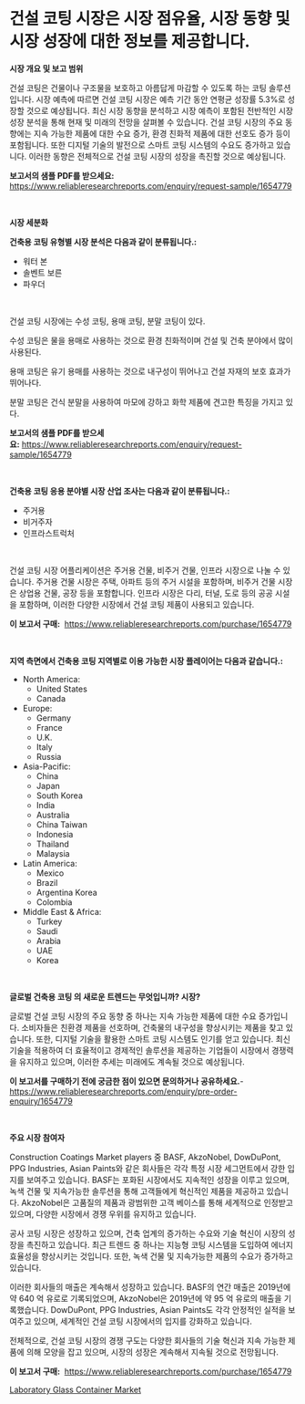 <p><h1>건설 코팅 시장은 시장 점유율, 시장 동향 및 시장 성장에 대한 정보를 제공합니다.</h1></p><p><strong>시장 개요 및 보고 범위</strong></p>
<p><p>건설 코팅은 건물이나 구조물을 보호하고 아름답게 마감할 수 있도록 하는 코팅 솔루션입니다. 시장 예측에 따르면 건설 코팅 시장은 예측 기간 동안 연평균 성장률 5.3%로 성장할 것으로 예상됩니다. 최신 시장 동향을 분석하고 시장 예측이 포함된 전반적인 시장 성장 분석을 통해 현재 및 미래의 전망을 살펴볼 수 있습니다. 건설 코팅 시장의 주요 동향에는 지속 가능한 제품에 대한 수요 증가, 환경 친화적 제품에 대한 선호도 증가 등이 포함됩니다. 또한 디지털 기술의 발전으로 스마트 코팅 시스템의 수요도 증가하고 있습니다. 이러한 동향은 전체적으로 건설 코팅 시장의 성장을 촉진할 것으로 예상됩니다.</p></p>
<p><strong>보고서의 샘플 PDF를 받으세요:</strong> <a href="https://www.reliableresearchreports.com/enquiry/request-sample/1654779">https://www.reliableresearchreports.com/enquiry/request-sample/1654779</a></p>
<p>&nbsp;</p>
<p><strong>시장 세분화</strong></p>
<p><strong>건축용 코팅 유형별 시장 분석은 다음과 같이 분류됩니다.:</strong></p>
<p><ul><li>워터 본</li><li>솔벤트 보른</li><li>파우더</li></ul></p>
<p>&nbsp;</p>
<p><p>건설 코팅 시장에는 수성 코팅, 용매 코팅, 분말 코팅이 있다. </p><p>수성 코팅은 물을 용매로 사용하는 것으로 환경 친화적이며 건설 및 건축 분야에서 많이 사용된다. </p><p>용매 코팅은 유기 용매를 사용하는 것으로 내구성이 뛰어나고 건설 자재의 보호 효과가 뛰어나다. </p><p>분말 코팅은 건식 분말을 사용하여 마모에 강하고 화학 제품에 견고한 특징을 가지고 있다.</p></p>
<p><strong>보고서의 샘플 PDF를 받으세요:</strong>&nbsp;<a href="https://www.reliableresearchreports.com/enquiry/request-sample/1654779">https://www.reliableresearchreports.com/enquiry/request-sample/1654779</a></p>
<p>&nbsp;</p>
<p><strong> 건축용 코팅 응용 분야별 시장 산업 조사는 다음과 같이 분류됩니다.:</strong></p>
<p><ul><li>주거용</li><li>비거주자</li><li>인프라스트럭처</li></ul></p>
<p>&nbsp;</p>
<p><p>건설 코팅 시장 어플리케이션은 주거용 건물, 비주거 건물, 인프라 시장으로 나눌 수 있습니다. 주거용 건물 시장은 주택, 아파트 등의 주거 시설을 포함하며, 비주거 건물 시장은 상업용 건물, 공장 등을 포함합니다. 인프라 시장은 다리, 터널, 도로 등의 공공 시설을 포함하며, 이러한 다양한 시장에서 건설 코팅 제품이 사용되고 있습니다.</p></p>
<p><strong>이 보고서 구매:</strong>&nbsp; <a href="https://www.reliableresearchreports.com/purchase/1654779">https://www.reliableresearchreports.com/purchase/1654779</a></p>
<p>&nbsp;</p>
<p><strong>지역 측면에서 건축용 코팅 지역별로 이용 가능한 시장 플레이어는 다음과 같습니다.:</strong></p>
<p><ul>
    <li>
        North America:
        <ul>
            <li>United States</li>
            <li>Canada</li>
        </ul>
    </li>
    <li>
        Europe:
        <ul>
            <li>Germany</li>
            <li>France</li>
            <li>U.K.</li>
            <li>Italy</li>
            <li>Russia</li>
        </ul>
    </li>
    <li>
        Asia-Pacific:
        <ul>
            <li>China</li>
            <li>Japan</li>
            <li>South Korea</li>
            <li>India</li>
            <li>Australia</li>
            <li>China Taiwan</li>
            <li>Indonesia</li>
            <li>Thailand</li>
            <li>Malaysia</li>
        </ul>
    </li>
    <li>
        Latin America:
        <ul>
            <li>Mexico</li>
            <li>Brazil</li>
            <li>Argentina Korea</li>
            <li>Colombia</li>
        </ul>
    </li>
    <li>
        Middle East & Africa:
        <ul>
            <li>Turkey</li>
            <li>Saudi</li>
            <li>Arabia</li>
            <li>UAE</li>
            <li>Korea</li>
        </ul>
    </li>
    </ul></p>
<p>&nbsp;</p>
<p><strong>글로벌 건축용 코팅 의 새로운 트렌드는 무엇입니까? 시장?</strong></p>
<p><p>글로벌 건설 코팅 시장의 주요 동향 중 하나는 지속 가능한 제품에 대한 수요 증가입니다. 소비자들은 친환경 제품을 선호하며, 건축물의 내구성을 향상시키는 제품을 찾고 있습니다. 또한, 디지털 기술을 활용한 스마트 코팅 시스템도 인기를 얻고 있습니다. 최신 기술을 적용하여 더 효율적이고 경제적인 솔루션을 제공하는 기업들이 시장에서 경쟁력을 유지하고 있으며, 이러한 추세는 미래에도 계속될 것으로 예상됩니다.</p></p>
<p><strong>이 보고서를 구매하기 전에 궁금한 점이 있으면 문의하거나 공유하세요.</strong>- <a href="https://www.reliableresearchreports.com/enquiry/pre-order-enquiry/1654779">https://www.reliableresearchreports.com/enquiry/pre-order-enquiry/1654779</a></p>
<p>&nbsp;</p>
<p><strong>주요 시장 참여자</strong></p>
<p><p>Construction Coatings Market players 중 BASF, AkzoNobel, DowDuPont, PPG Industries, Asian Paints와 같은 회사들은 각각 특정 시장 세그먼트에서 강한 입지를 보여주고 있습니다. BASF는 포화된 시장에서도 지속적인 성장을 이루고 있으며, 녹색 건물 및 지속가능한 솔루션을 통해 고객들에게 혁신적인 제품을 제공하고 있습니다. AkzoNobel은 고품질의 제품과 광범위한 고객 베이스를 통해 세계적으로 인정받고 있으며, 다양한 시장에서 경쟁 우위를 유지하고 있습니다. </p><p>공사 코팅 시장은 성장하고 있으며, 건축 업계의 증가하는 수요와 기술 혁신이 시장의 성장을 촉진하고 있습니다. 최근 트렌드 중 하나는 지능형 코팅 시스템을 도입하여 에너지 효율성을 향상시키는 것입니다. 또한, 녹색 건물 및 지속가능한 제품의 수요가 증가하고 있습니다.</p><p>이러한 회사들의 매출은 계속해서 성장하고 있습니다. BASF의 연간 매출은 2019년에 약 640 억 유로로 기록되었으며, AkzoNobel은 2019년에 약 95 억 유로의 매출을 기록했습니다. DowDuPont, PPG Industries, Asian Paints도 각각 안정적인 실적을 보여주고 있으며, 세계적인 건설 코팅 시장에서의 입지를 강화하고 있습니다.</p><p>전체적으로, 건설 코팅 시장의 경쟁 구도는 다양한 회사들의 기술 혁신과 지속 가능한 제품에 의해 모양을 잡고 있으며, 시장의 성장은 계속해서 지속될 것으로 전망됩니다.</p></p>
<p><strong>이 보고서 구매:</strong>&nbsp;&nbsp;<a href="https://www.reliableresearchreports.com/purchase/1654779">https://www.reliableresearchreports.com/purchase/1654779</a></p>
<p><p><a href="https://eight-handstand-8fb.notion.site/Global-Laboratory-Glass-Container-Market-Size-and-Market-Trends-Insights-and-Projections-from-2024--6d1c8219dda34a62b597d972308bee57">Laboratory Glass Container Market</a></p></p>

